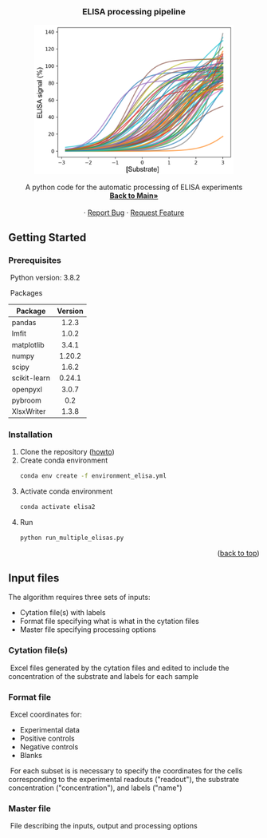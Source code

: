 <!-- PROJECT LOGO -->
<br />
<div align="center">
  <h3 align="center">ELISA processing pipeline</h3>
  
  <a href="https://github.com/chandranlab/filo_GP-bat_NPC1/blob/main/img/curves.png">
    <img src="/img/curves.png" alt="Logo" width="400">
  </a>
  
  <p align="center">
    A python code for the automatic processing of ELISA experiments
    <br />
    <a href="https://github.com/chandranlab/filo_GP-bat_NPC1"><strong>Back to Main»</strong></a>
    <br />
    <br />
    ·
    <a href="https://github.com/chandranlab/filo_GP-bat_NPC1/issues">Report Bug</a>
    ·
    <a href="https://github.com/chandranlab/filo_GP-bat_NPC1/issues">Request Feature</a>
  </p>
</div>

<!-- ########################################################################################## -->

<!-- GETTING STARTED -->

## Getting Started

### Prerequisites

 Python version: 3.8.2

 Packages

|Package         | Version  |
|----------------|:--------:|
|pandas          | 1.2.3    |
|lmfit           | 1.0.2    |
|matplotlib      | 3.4.1    |
|numpy           | 1.20.2   |
|scipy           | 1.6.2    |
|scikit-learn    | 0.24.1   |
|openpyxl        | 3.0.7    |
|pybroom         | 0.2      |
|XlsxWriter       | 1.3.8   |

### Installation

1. Clone the repository (<a href="https://docs.github.com/en/repositories/creating-and-managing-repositories/cloning-a-repository">howto</a>)
2. Create conda environment
   ```sh
   conda env create -f environment_elisa.yml
   ```
3. Activate conda environment
   ```sh
   conda activate elisa2
   ```
4. Run
   ```sh
   python run_multiple_elisas.py
   ```

<p align="right">(<a href="#readme-top">back to top</a>)</p>

<!-- ########################################################################################## -->

<!-- INPUT -->

## Input files
The algorithm requires three sets of inputs:
* Cytation file(s) with labels
* Format file specifying what is what in the cytation files
* Master file specifying processing options

### Cytation file(s)
 Excel files generated by the cytation files and edited to include the concentration of the substrate and labels for each sample

### Format file
 Excel coordinates for:
* Experimental data
* Positive controls
* Negative controls
* Blanks

 For each subset is is necessary to specify the coordinates for the cells corresponding to the experimental readouts ("readout"), the substrate concentration ("concentration"), and labels ("name") 

### Master file
 File describing the inputs, output and processing options

